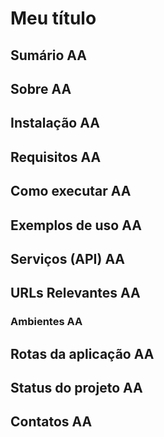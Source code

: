 # Meu título

## Sumário AA

## Sobre AA

## Instalação AA

## Requisitos AA

## Como executar AA

## Exemplos de uso AA

## Serviços (API) AA

## URLs Relevantes AA

### Ambientes AA

## Rotas da aplicação AA

## Status do projeto AA

## Contatos AA
